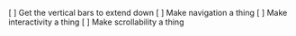 [ ] Get the vertical bars to extend down
[ ] Make navigation a thing
[ ] Make interactivity a thing
[ ] Make scrollability a thing

